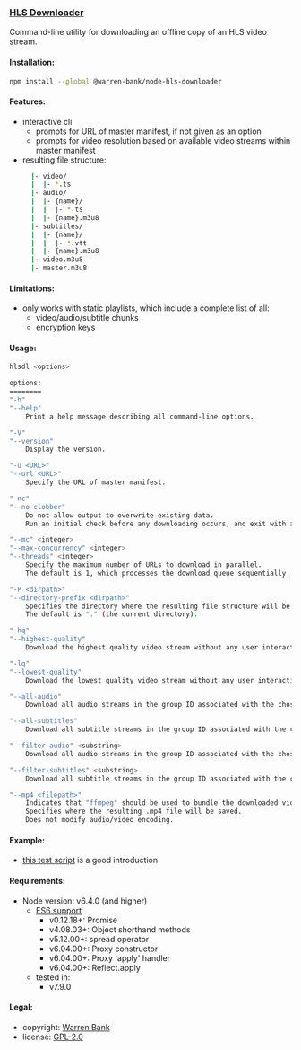 ### [HLS Downloader](https://github.com/warren-bank/node-hls-downloader)

Command-line utility for downloading an offline copy of an HLS video stream.

#### Installation:

```bash
npm install --global @warren-bank/node-hls-downloader
```

#### Features:

* interactive cli
  - prompts for URL of master manifest, if not given as an option
  - prompts for video resolution based on available video streams within master manifest
* resulting file structure:
  ```bash
    |- video/
    |  |- *.ts
    |- audio/
    |  |- {name}/
    |  |  |- *.ts
    |  |- {name}.m3u8
    |- subtitles/
    |  |- {name}/
    |  |  |- *.vtt
    |  |- {name}.m3u8
    |- video.m3u8
    |- master.m3u8
  ```

#### Limitations:

* only works with static playlists, which include a complete list of all:
  * video/audio/subtitle chunks
  * encryption keys

#### Usage:

```bash
hlsdl <options>

options:
========
"-h"
"--help"
    Print a help message describing all command-line options.

"-V"
"--version"
    Display the version.

"-u <URL>"
"--url <URL>"
    Specify the URL of master manifest.

"-nc"
"--no-clobber"
    Do not allow output to overwrite existing data.
    Run an initial check before any downloading occurs, and exit with a warning if a collision is detected.

"--mc" <integer>
"--max-concurrency" <integer>
"--threads" <integer>
    Specify the maximum number of URLs to download in parallel.
    The default is 1, which processes the download queue sequentially.

"-P <dirpath>"
"--directory-prefix <dirpath>"
    Specifies the directory where the resulting file structure will be saved to.
    The default is "." (the current directory).

"-hq"
"--highest-quality"
    Download the highest quality video stream without any user interaction.

"-lq"
"--lowest-quality"
    Download the lowest quality video stream without any user interaction.

"--all-audio"
    Download all audio streams in the group ID associated with the chosen video stream.

"--all-subtitles"
    Download all subtitle streams in the group ID associated with the chosen video stream.

"--filter-audio" <substring>
    Download all audio streams in the group ID associated with the chosen video stream, having a name that constains this substring.

"--filter-subtitles" <substring>
    Download all subtitle streams in the group ID associated with the chosen video stream, having a name that constains this substring.

"--mp4 <filepath>"
    Indicates that "ffmpeg" should be used to bundle the downloaded video stream into an .mp4 file container.
    Specifies where the resulting .mp4 file will be saved.
    Does not modify audio/video encoding.
```

#### Example:

* [this test script](https://github.com/warren-bank/node-hls-downloader/blob/master/tests/run.sh) is a good introduction

#### Requirements:

* Node version: v6.4.0 (and higher)
  * [ES6 support](http://node.green/)
    * v0.12.18+: Promise
    * v4.08.03+: Object shorthand methods
    * v5.12.00+: spread operator
    * v6.04.00+: Proxy constructor
    * v6.04.00+: Proxy 'apply' handler
    * v6.04.00+: Reflect.apply
  * tested in:
    * v7.9.0

#### Legal:

* copyright: [Warren Bank](https://github.com/warren-bank)
* license: [GPL-2.0](https://www.gnu.org/licenses/old-licenses/gpl-2.0.txt)

